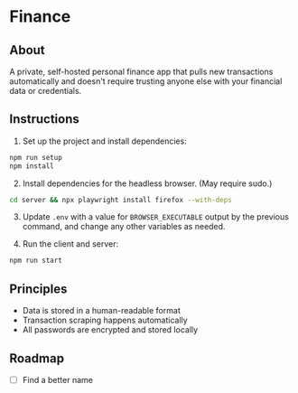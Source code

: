 # Finance

## About

A private, self-hosted personal finance app that pulls new transactions automatically and doesn't require trusting anyone else with your financial data or credentials.

## Instructions

1. Set up the project and install dependencies:

```sh
npm run setup
npm install
```

2. Install dependencies for the headless browser. (May require sudo.)

```sh
cd server && npx playwright install firefox --with-deps
```

3. Update `.env` with a value for `BROWSER_EXECUTABLE` output by the previous command, and change any other variables as needed.

4. Run the client and server:

```sh
npm run start
```

## Principles

- Data is stored in a human-readable format
- Transaction scraping happens automatically
- All passwords are encrypted and stored locally

## Roadmap

- [ ] Find a better name

